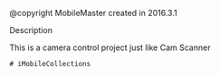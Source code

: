 @copyright MobileMaster
created in 2016.3.1

Description

This is a camera control project just like Cam Scanner

    # iMobileCollections
